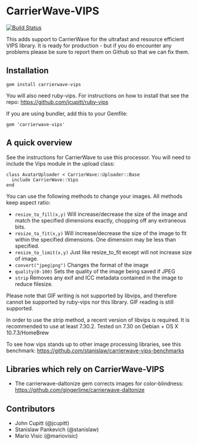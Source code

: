 CarrierWave-VIPS
======================

[![Build Status](https://secure.travis-ci.org/eltiare/carrierwave-vips.png?branch=master)](http://travis-ci.org/eltiare/carrierwave-vips)

This adds support to CarrierWave for the ultrafast and resource efficient
VIPS library. It is ready for production - but if you do encounter any
problems please be sure to report them on Github so that we can fix them.

Installation
---------------------

    gem install carrierwave-vips

You will also need ruby-vips. For instructions on how to install that see the repo: https://github.com/jcupitt/ruby-vips

If you are using bundler, add this to your Gemfile:

    gem 'carrierwave-vips'


A quick overview
---------------------

See the instructions for CarrierWave to use this processor. You will need
to include the Vips module in the upload class:

    class AvatarUploader < CarrierWave::Uploader::Base
      include CarrierWave::Vips
    end

You can use the following methods to change your images. All methods keep
aspect ratio:

* `resize_to_fill(x,y)` Will increase/decrease the size of the image and match the specified dimensions exactly, chopping off any extraneous bits.
* `resize_to_fit(x,y)` Will increase/decrease the size of the image to fit within the specified dimensions. One dimension may be less than specified.
* `resize_to_limit(x,y)` Just like resize_to_fit except will not increase size of image.
* `convert("jpeg|png")` Changes the format of the image
* `quality(0-100)` Sets the quality of the image being saved if JPEG
* `strip` Removes any exif and ICC metadata contained in the image to reduce filesize.

Please note that GIF writing is not supported by libvips, and therefore cannot be supported by ruby-vips nor this library. GIF reading is still supported.

In order to use the strip method, a recent version of libvips is required. It is recommended to use at least 7.30.2. Tested on 7.30 on Debian + OS X 10.7.3/HomeBrew

To see how vips stands up to other image processing libraries, see this benchmark:  https://github.com/stanislaw/carrierwave-vips-benchmarks

Libraries which rely on CarrierWave-VIPS
---------------------
* The carrierwave-daltonize gem corrects images for color-blindness: https://github.com/gingerlime/carrierwave-daltonize


Contributors
---------------------
* John Cupitt (@jcupitt)
* Stanislaw Pankevich (@stanislaw)
* Mario Visic (@mariovisic)
